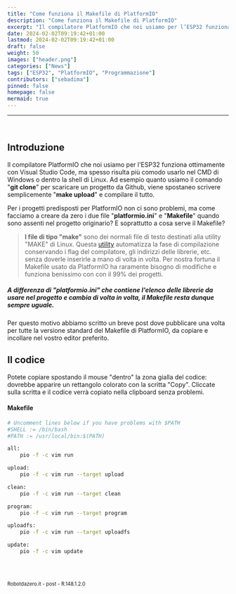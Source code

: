```yaml
---
title: "Come funziona il Makefile di PlatformIO"
description: "Come funziona il Makefile di PlatformIO"
excerpt: "Il compilatore PlatformIO che noi usiamo per l’ESP32 funziona ottimamente con Visual Studio Code, ma spesso risulta più comodo usare la interfaccia a linea di comando..."
date: 2024-02-02T09:19:42+01:00
lastmod: 2024-02-02T09:19:42+01:00
draft: false
weight: 50
images: ["header.png"]
categories: ["News"]
tags: ["ESP32", "PlatformIO", "Programmazione"]
contributors: ["sebadima"]
pinned: false
homepage: false
mermaid: true
---
```




<hr>
<br>



## Introduzione

Il compilatore PlatformIO che noi usiamo per l'ESP32 funziona ottimamente con Visual Studio Code, ma spesso risulta più comodo usarlo nel CMD di Windows o dentro la shell di Linux. Ad esempio quanto usiamo il comando "**git clone**" per scaricare un progetto da Github, viene spostaneo scrivere semplicemente "**make upload**" e compilare il tutto.

Per i progetti predisposti per PlatformIO non ci sono problemi, ma come facciamo a creare da zero i due file "**platformio.ini**" e "**Makefile**" quando sono assenti nel progetto originario? E soprattutto a cosa serve il Makefile?


> <strong>I file di tipo "make"</strong> sono dei normali file di testo destinati alla utility "MAKE" di Linux. Questa <a href="https://linuxhandbook.com/using-make/" target="_blank">utility</a> automatizza la fase di compilazione conservando i flag del compilatore, gli indirizzi delle librerie, etc. senza doverle inserirle a mano di volta in volta. Per nostra fortuna il Makefile usato da PlatformIO ha raramente bisogno di modifiche e funziona benissimo con con il 99% dei progetti. 

##### A differenza di "platformio.ini" che contiene l'elenco delle librerie da usare nel progetto e cambia di volta in volta, il Makefile resta dunque sempre uguale.

Per questo motivo abbiamo scritto un breve post dove pubblicare una volta per tutte la versione standard del Makefile di PlatformIO, da copiare e incollare nel vostro editor preferito.


## Il codice

Potete copiare spostando il mouse "dentro" la zona gialla del codice: dovrebbe apparire un rettangolo colorato con la scritta "Copy". Cliccate sulla scritta e il codice verrà copiato nella clipboard senza problemi.

#### Makefile
```bash
# Uncomment lines below if you have problems with $PATH
#SHELL := /bin/bash
#PATH := /usr/local/bin:$(PATH)

all:
	pio -f -c vim run

upload:
	pio -f -c vim run --target upload

clean:
	pio -f -c vim run --target clean

program:
	pio -f -c vim run --target program

uploadfs:
	pio -f -c vim run --target uploadfs

update:
	pio -f -c vim update
```

<br>
<br>
<p style="font-size: 0.80em;">Robotdazero.it - post - R.148.1.2.0</p>